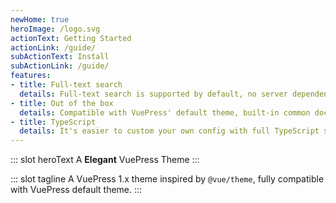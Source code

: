 ```yaml
---
newHome: true
heroImage: /logo.svg
actionText: Getting Started
actionLink: /guide/
subActionText: Install
subActionLink: /guide/
features:
- title: Full-text search
  details: Full-text search is supported by default, no server dependency, distinguishing locales.
- title: Out of the box
  details: Compatible with VuePress' default theme, built-in common documentation features, e.g. i18n, Code Copy, TOC.
- title: TypeScript
  details: It's easier to custom your own config with full TypeScript support.
---
```


::: slot heroText
A <b>Elegant</b> VuePress Theme
:::

::: slot tagline
A VuePress 1.x theme inspired by `@vue/theme`, fully compatible with VuePress default theme.
:::

